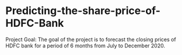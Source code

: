 # Predicting-the-share-price-of-HDFC-Bank
Project Goal: The goal of the project is to forecast the closing prices of HDFC bank for a period of 6 months from July to December 2020.
